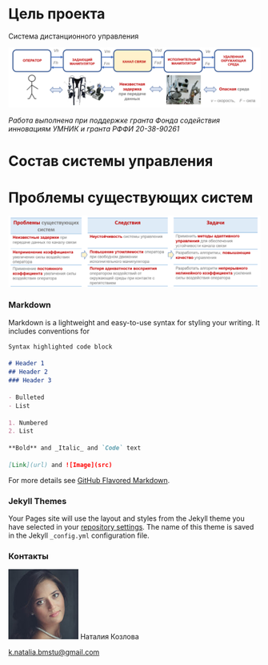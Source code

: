 <head>
 <link rel="shortcut icon" href="/figures/favicon.ico" type="image/x-icon">
</head>

# Цель проекта

Система дистанционного управления

![Scheme](figures/Scheme.png)


_Работа выполнена при поддержке гранта Фонда содействия инновациям УМНИК и гранта РФФИ 20-38-90261_

# Состав системы управления


# Проблемы существующих систем

![Problems](figures/Problems.png)

### Markdown

Markdown is a lightweight and easy-to-use syntax for styling your writing. It includes conventions for

```markdown
Syntax highlighted code block

# Header 1
## Header 2
### Header 3

- Bulleted
- List

1. Numbered
2. List

**Bold** and _Italic_ and `Code` text

[Link](url) and ![Image](src)
```

For more details see [GitHub Flavored Markdown](https://guides.github.com/features/mastering-markdown/).

### Jekyll Themes

Your Pages site will use the layout and styles from the Jekyll theme you have selected in your [repository settings](https://github.com/NataliaKozlova/remotecontrol/settings). The name of this theme is saved in the Jekyll `_config.yml` configuration file.

### Контакты

![Me](figures/bg.jpg)
   Наталия Козлова

k.natalia.bmstu@gmail.com
